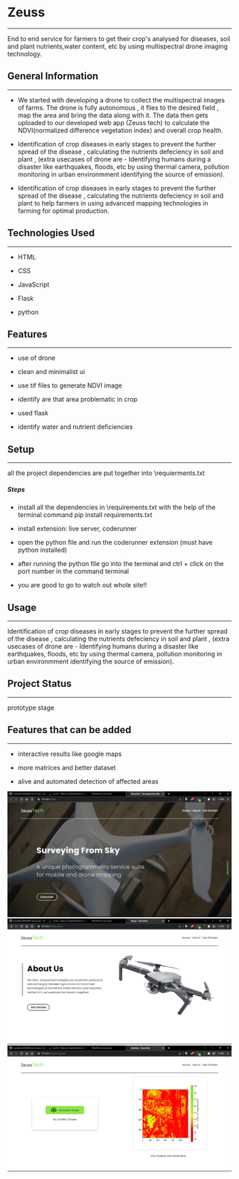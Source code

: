<h1>Zeuss</h1>
<hr><p>End to end service for farmers to get their crop's analysed for diseases, soil and plant nutrients,water content, etc by using multispectral drone imaging technology.</p><h2>General Information</h2>
<hr><ul>
<li>We started with developing a drone to collect the multispectral images of farms. The drone is fully autonomous , it flies to the desired field , map the area and bring the data along with it.
The data then gets uploaded to our developed web app (Zeuss tech) to calculate the NDVI(normalized difference vegetation index) and overall crop health.</li>
</ul><ul>
<li>Identification of crop diseases in early stages to prevent the further spread of the disease , calculating the nutrients defeciency in soil and plant , (extra usecases of drone are - Identifying humans during a disaster like earthquakes, floods, etc by using thermal camera, pollution monitoring in urban environmment identifying the source of emission).</li>
</ul><ul>
<li>Identification of crop diseases in early stages to prevent the further spread of the disease , calculating the nutrients defeciency in soil and plant to help farmers in using advanced mapping technologies in farming for optimal production.</li>
</ul><h2>Technologies Used</h2>
<hr><ul>
<li>HTML</li>
</ul><ul>
<li>CSS</li>
</ul><ul>
<li>JavaScript</li>
</ul><ul>
<li>Flask</li>
</ul><ul>
<li>python</li>
</ul><h2>Features</h2>
<hr><ul>
<li>use of drone</li>
</ul><ul>
<li>clean and minimalist ui</li>
</ul><ul>
<li>use tif files to generate NDVI image</li>
</ul><ul>
<li>identify are that area problematic in crop</li>
</ul><ul>
<li>used flask</li>
</ul><ul>
<li>identify water and nutrient deficiencies</li>
</ul><h2>Setup</h2>
<hr><p>all the project dependencies are put together into \requierments.txt</p><h5>Steps</h5><ul>
<li>install all the dependencies in \requirements.txt with the help of the terminal command pip install requirements.txt</li>
</ul><ul>
<li>install extension: live server, coderunner</li>
</ul><ul>
<li>open the python file and run the coderunner extension (must have python installed)</li>
</ul><ul>
<li>after running the python file go into the terminal and ctrl + click on the port number in the command terminal</li>
</ul><ul>
<li>you are good to go to watch out whole site!!</li>
</ul><h2>Usage</h2>
<hr><p>Identification of crop diseases in early stages to prevent the further spread of the disease , calculating the nutrients defeciency in soil and plant , (extra usecases of drone are - Identifying humans during a disaster like earthquakes, floods, etc by using thermal camera, pollution monitoring in urban environmment identifying the source of emission).</p><h2>Project Status</h2>
<hr><p>prototype stage</p><h2>Features that can be added</h2>
<hr><ul>
<li>interactive results like google maps</li>
</ul><ul>
<li>more matrices and better dataset</li>
</ul><ul>
<li>alive and automated detection of affected areas</li>
</ul>
<img src="./screenshots/home.png" alt="ss"/>
<img src="./screenshots/about.png" alt="ss"/>
<img src="./screenshots/Model.png" alt="ss"/>
